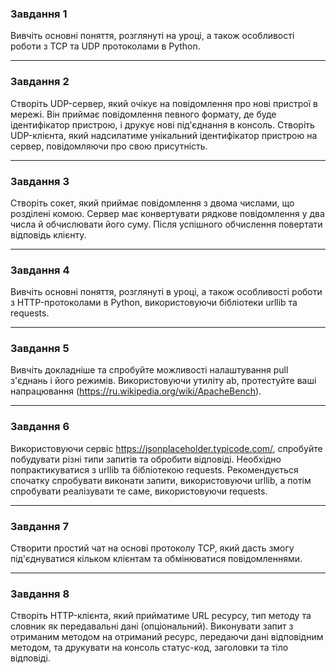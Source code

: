 ### Завдання 1 
Вивчіть основні поняття, розглянуті на уроці, а також особливості роботи з TCP та UDP протоколами в Python.

***
### Завдання 2
Створіть UDP-сервер, який очікує на повідомлення про нові пристрої в мережі. Він приймає повідомлення певного формату, де буде ідентифікатор пристрою, і друкує нові під'єднання в консоль. Створіть UDP-клієнта, який надсилатиме унікальний ідентифікатор пристрою на сервер, повідомляючи про свою присутність.

***
### Завдання 3
Створіть сокет, який приймає повідомлення з двома числами, що розділені комою. Сервер має конвертувати рядкове повідомлення у два числа й обчислювати його суму. Після успішного обчислення повертати відповідь клієнту.

***
### Завдання 4
Вивчіть основні поняття, розглянуті в уроці, а також особливості роботи з HTTP-протоколами в Python, використовуючи бібліотеки urllib та requests.

***
### Завдання 5
Вивчіть докладніше та спробуйте можливості налаштування pull з'єднань і його режимів. Використовуючи утиліту ab, протестуйте ваші напрацювання (https://ru.wikipedia.org/wiki/ApacheBench).

***
### Завдання 6
Використовуючи сервіс https://jsonplaceholder.typicode.com/, спробуйте побудувати різні типи запитів та обробити відповіді. Необхідно попрактикуватися з urllib та бібліотекою requests. Рекомендується спочатку спробувати виконати запити, використовуючи urllib, а потім спробувати реалізувати те саме, використовуючи requests.

***
### Завдання 7
Створити простий чат на основі протоколу TCP, який дасть змогу під'єднуватися кільком клієнтам та обмінюватися повідомленнями.

***
### Завдання 8
Створіть HTTP-клієнта, який прийматиме URL ресурсу, тип методу та словник як передавальні дані (опціональний). Виконувати запит з отриманим методом на отриманий ресурс, передаючи дані відповідним методом, та друкувати на консоль статус-код, заголовки та тіло відповіді.